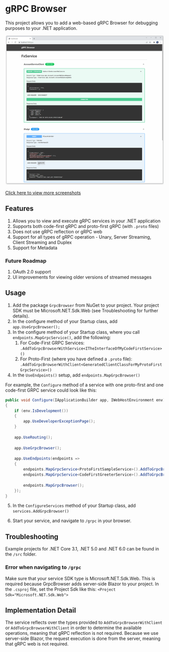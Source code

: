 # gRPC Browser

This project allows you to add a web-based gRPC Browser for debugging purposes to your .NET application.

![Example](docs/screenshots/fx_service.gif)

[Click here to view more screenshots](docs/screenshots.md)

## Features
1. Allows you to view and execute gRPC services in your .NET application
1. Supports both code-first gRPC and proto-first gRPC (with `.proto` files)
2. Does not use gRPC reflection or gRPC web
3. Support for all types of gRPC operation - Unary, Server Streaming, Client Streaming and Duplex
4. Support for Metadata

### Future Roadmap
1. OAuth 2.0 support
2. UI improvements for viewing older versions of streamed messages

## Usage
1. Add the package `GrpcBrowser` from NuGet to your project. Your project SDK must be Microsoft.NET.Sdk.Web (see Troubleshooting for further details).
2. In the configure method of your Startup class, add `app.UseGrpcBrowser();`
3. In the configure method of your Startup class, where you call `endpoints.MapGrpcService()`, add the following:
   1. For Code-First GRPC Services: `.AddToGrpcBrowserWithService<ITheInterfaceOfMyCodeFirstService>()`
   2. For Proto-First (where you have defined a `.proto` file): `.AddToGrpcBrowserWithClient<GeneratedClientClassForMyProtoFirstGrpcService>()`
4. In the `UseEndpoints()` setup, add `endpoints.MapGrpcBrowser()`

For example, the `Configure` method of a service with one proto-first and one code-first GRPC service could look like this:
```csharp
public void Configure(IApplicationBuilder app, IWebHostEnvironment env)
{
    if (env.IsDevelopment())
    {
        app.UseDeveloperExceptionPage();
    }

    app.UseRouting();

    app.UseGrpcBrowser();

    app.UseEndpoints(endpoints =>
    {
        endpoints.MapGrpcService<ProtoFirstSampleService>().AddToGrpcBrowserWithClient<ProtoFirstGreeter.ProtoFirstGreeterClient>();
        endpoints.MapGrpcService<CodeFirstGreeterService>().AddToGrpcBrowserWithService<ICodeFirstGreeterService>();

        endpoints.MapGrpcBrowser();
    });
}
```

5. In the `ConfigureServices` method of your Startup class, add `services.AddGrpcBrowser()`

6. Start your service, and navigate to `/grpc` in your browser.

## Troubleshooting

Example projects for .NET Core 3.1, .NET 5.0 and .NET 6.0 can be found in the `/src` folder.

### Error when navigating to `/grpc`
Make sure that your service SDK type is Microsoft.NET.Sdk.Web. This is required because GrpcBrowser adds server-side Blazor to your project. In the `.csproj` file, set the Project Sdk like this: `<Project Sdk="Microsoft.NET.Sdk.Web">`

## Implementation Detail
The service reflects over the types provided to `AddToGrpcBrowserWithClient` or `AddToGrpcBrowserWithClient` in order to determine the available operations, meaning that gRPC reflection is not required. Because we use server-side Blazor, the request execution is done from the server, meaning that gRPC web is not required.